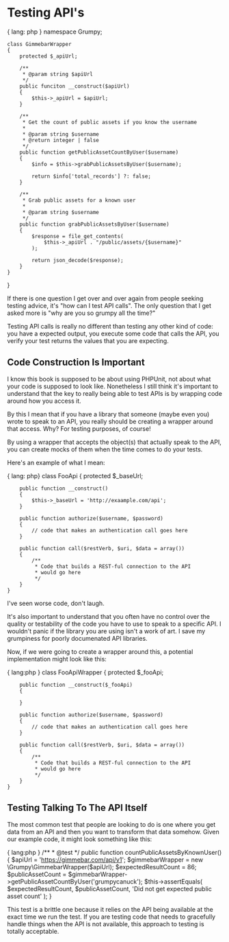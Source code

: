 # Testing API's

{ lang: php }
    namespace Grumpy;

    class GimmebarWrapper
    {
        protected $_apiUrl;

        /**
         * @param string $apiUrl
         */
        public funciton __construct($apiUrl)
        {
            $this->_apiUrl = $apiUrl;
        }

        /**
         * Get the count of public assets if you know the username
         *
         * @param string $username
         * @return integer | false
         */
        public function getPublicAssetCountByUser($username)
        {
            $info = $this->grabPublicAssetsByUser($username);
           
            return $info['total_records'] ?: false; 
        }

        /**
         * Grab public assets for a known user
         *
         * @param string $username
         */
        public function grabPublicAssetsByUser($username)
        {
            $response = file_get_contents(
                $this->_apiUrl . "/public/assets/{$username}"
            );

            return json_decode($response);
        }
    }
}

If there is one question I get over and over again from people seeking
testing advice, it's "how can I test API calls". The only question
that I get asked more is "why are you so grumpy all the time?"

Testing API calls is really no different than testing any other
kind of code: you have a expected output, you execute some code
that calls the API, you verify your test returns the values
that you are expecting.

## Code Construction Is Important
I know this book is supposed to be about using PHPUnit, not about what your
code is supposed to look like. Nonetheless I still think it's important to
understand that the key to really being able to test APIs is by wrapping
code around how you access it.

By this I mean that if you have a library that someone (maybe even you) wrote
to speak to an API, you really should be creating a wrapper around that 
access. Why? For testing purposes, of course!

By using a wrapper that accepts the object(s) that actually speak to the
API, you can create mocks of them when the time comes to do your tests.

Here's an example of what I mean:

{ lang: php}
    class FooApi
    {
        protected $_baseUrl;

        public function __construct()
        {
            $this->_baseUrl = 'http://exaample.com/api';
        }

        public function authorize($username, $password)
        {
            // code that makes an authentication call goes here
        }

        public function call($restVerb, $uri, $data = array())
        {
            /**
             * Code that builds a REST-ful connection to the API
             * would go here
             */
        }
    }

I've seen worse code, don't laugh.

It's also important to understand that you often have no control over the
quality or testability of the code you have to use to speak to a specific
API. I wouldn't panic if the library you are using isn't a work of art.
I save my grumpiness for poorly documenated API libraries.

Now, if we were going to create a wrapper around this, a potential
implementation might look like this:

{ lang:php }
    class FooApiWrapper
    {
        protected $_fooApi;

        public function __construct($_fooApi)
        {
            
        }

        public function authorize($username, $password)
        {
            // code that makes an authentication call goes here
        }

        public function call($restVerb, $uri, $data = array())
        {
            /**
             * Code that builds a REST-ful connection to the API
             * would go here
             */
        }
    }


## Testing Talking To The API Itself
The most common test that people are looking to do is one where you get
data from an API and then you want to transform that data somehow.
Given our example code, it might look something like this:

{ lang:php }
    /**
     * @test
     */
    public function countPublicAssetsByKnownUser()
    {
        $apiUrl = 'https://gimmebar.com/api/v1';
        $gimmebarWrapper = new \Grumpy\GimmebarWrapper($apiUrl);
        $expectedResultCount = 86;
        $publicAssetCount = $gimmebarWrapper->getPublicAssetCountByUser('grumpycanuck');
        $this->assertEquals(
            $expectedResultCount,
            $publicAssetCount,
            'Did not get expected public asset count'
        );
    }

This test is a brittle one because it relies on the API being available at the
exact time we run the test. If you are testing code that needs to gracefully
handle things when the API is not available, this approach to testing
is totally acceptable. 

